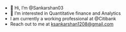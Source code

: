 - 👋 Hi, I’m @Sankarshan03
- 👀 I’m interested in Quantitative finance and Analytics
- I am currently a working professional at @Citibank
- Reach out to me at ksankarshan1208@gmail.com 

<!---
Sankarshan03/Sankarshan03 is a ✨ special ✨ repository because its `README.md` (this file) appears on your GitHub profile.
You can click the Preview link to take a look at your changes.
--->
